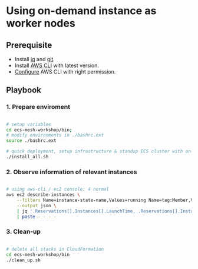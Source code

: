 # Using on-demand instance as worker nodes

## Prerequisite

- Install [jq](https://stedolan.github.io/jq/) and [git](https://git-scm.com/downloads).
- Install [AWS CLI](https://docs.aws.amazon.com/cli/latest/userguide/cli-chap-install.html) with latest version.
- [Configure](https://docs.aws.amazon.com/cli/latest/userguide/cli-chap-configure.html) AWS CLI with right permission.

## Playbook

### 1. Prepare enviroment

```bash

# setup variables
cd ecs-mesh-workshop/bin;
# modify environments in ./bashrc.ext
source ./bashrc.ext

# quick deployment, setup infrastructure & standup ECS cluster with on-demand instance
./install_all.sh

```

### 2. Observe information of relevant instances 

```bash

# using aws-cli / ec2 console: 4 normal 
aws ec2 describe-instances \
    --filters Name=instance-state-name,Values=running Name=tag:Member,Values=appserver-of-AutoScalingGroup  \
    --output json \
    | jq '.Reservations[].Instances[].LaunchTime, .Reservations[].Instances[].InstanceLifecycle, .Reservations[].Instances[].InstanceType' \
    | paste - - - -

```

### 3. Clean-up

```bash

# delete all stacks in CloudFormation
cd ecs-mesh-workshop/bin
./clean_up.sh


```
